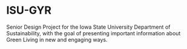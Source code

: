 # ISU-GYR
Senior Design Project for the Iowa State University Department of Sustainability, with the goal of presenting important information about Green Living in new and engaging ways.
